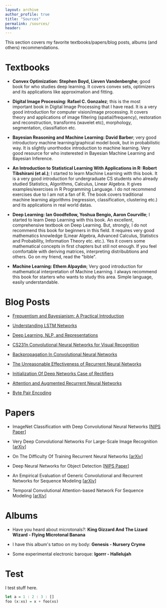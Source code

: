 ```yaml
---
layout: archive
author_profile: true
title: "Sources"
permalink: /sources/
header:
---
```

This section covers my favorite textbooks/papers/blog posts, albums (and others) recommendations.

# Textbooks

- **Convex Optimization: Stephen Boyd, Lieven Vandenberghe**; good book for who studies deep learning. It covers convex sets, optimizers and its applications like approximation and fitting.

- **Digital Image Processing: Rafael C. Gonzalez**; this is the most important book in Digital Image Processing that I have read. It is a very good introduction for computer vision/image processing. It covers theory and applications of image filtering (spatial/frequency), restoration and reconstruction, transforms (wavelet etc), morphology, segmentation, classifiation etc.

- **Bayesian Reasoning and Machine Learning: David Barber**; very good introductory machine learning/graphical model book, but in probabilistic way. It is slightly unorthodox introduction to machine learning. Very good resource for who insterested in Bayesian Machine Learning and Bayesian Inference.

- **An Introduction to Statistical Learning With Applications in R: Robert Tibshirani (et al.)**; I started to learn Machine Learning with this book. It is a very good introduction for undergraduate CS students who already studied Statistics, Algorithms, Calculus, Linear Algebra. It gives examples/exercises in R Programming Language. I do not recommend exercises due to I am not a fan of R. The book covers traditional machine learning algorithms (regression, classification, clustering etc.) and its applications in real world datas.

- **Deep Learning: Ian Goodfellow, Yoshua Bengio, Aaron Courville**; I started to learn Deep Learning with this book. An excellent, comprehensive textbook on Deep Learning. But, strongly, I do not recommend this book for beginners in this field. It requires very good mathematics knowledge (Linear Algebra, Advanced Calculus, Statistics and Probability, Information Theory etc. etc.). Yes it covers some mathematical concepts in first chapters but still not enough. If you feel comfortable with deriving matrices, interpreting distribubtions and others. Go on my friend, read the "bible".

- **Machine Learning: Ethem Alpaydın**; Very good introduction for mathematical interpretation of Machine Learning. I always recommend this book for starters who wants to study this area. Simple language, easily understandable.


# Blog Posts

-  [Frequentism and Bayesianism: A Practical Introduction](http://jakevdp.github.io/blog/2014/03/11/frequentism-and-bayesianism-a-practical-intro/)

- [Understanding LSTM Networks](http://colah.github.io/posts/2015-08-Understanding-LSTMs/)

- [Deep Learning, NLP, and Representations](http://colah.github.io/posts/2014-07-NLP-RNNs-Representations/)

- [CS231n Convolutional Neural Networks for Visual Recognition](https://cs231n.github.io/convolutional-networks/)

- [Backpropagation In Convolutional Neural Networks](https://www.jefkine.com/general/2016/09/05/backpropagation-in-convolutional-neural-networks/s)

- [The Unreasonable Effectiveness of Recurrent Neural Networks](http://karpathy.github.io/2015/05/21/rnn-effectiveness/)

- [Initialization Of Deep Networks Case of Rectifiers](https://www.jefkine.com/deep/2016/08/08/initialization-of-deep-networks-case-of-rectifiers/)

- [Attention and Augmented Recurrent Neural Networks](https://distill.pub/2016/augmented-rnns/#neural-turing-machines)

- [Byte Pair Encoding](https://leimao.github.io/blog/Byte-Pair-Encoding/)

# Papers

- ImageNet Classification with Deep Convolutional Neural Networks [[NIPS Paper](https://papers.nips.cc/paper/4824-imagenet-classification-with-deep-convolutional-neural-networks.pdf)]

- Very Deep Convolutional Networks For Large-Scale Image Recognition [[arXiv](https://arxiv.org/pdf/1409.1556.pdf)]

- On The Difficulty Of Training Recurrent Neural Networks [[arXiv](https://arxiv.org/pdf/1211.5063.pdf)]

- Deep Neural Networks for Object Detection [[NIPS Paper](https://papers.nips.cc/paper/5207-deep-neural-networks-for-object-detection.pdf)]

- An Empirical Evaluation of Generic Convolutional and Recurrent Networks for Sequence Modeling [[arXiv](https://arxiv.org/pdf/1803.01271.pdf)]

- Temporal Convolutional Attention-based Network For Sequence Modeling [[arXiv](https://arxiv.org/pdf/2002.12530.pdf)]


# Albums

- Have you heard about microtonals?: **King Gizzard And The Lizard Wizard - Flying Microtonal Banana**

- I have this album's tattoo on my body: **Genesis - Nursery Cryme**

- Some experimental electronic baroque: **Igorrr - Hallelujah**

# Test
I test stuff here.

```haskell
let a = 1 : 2 : 3 : []
foo (x:xs) = x + foo(xs)
```
